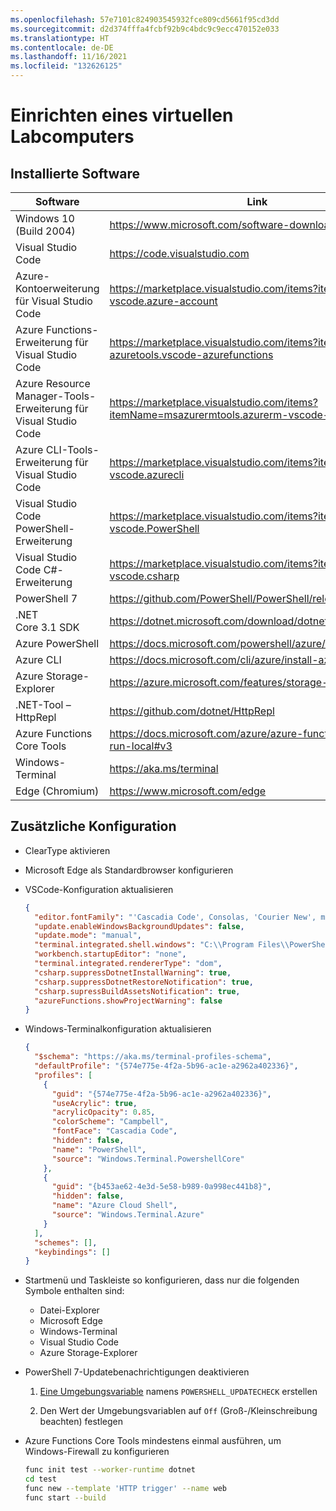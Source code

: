 ```yaml
---
ms.openlocfilehash: 57e7101c824903545932fce809cd5661f95cd3dd
ms.sourcegitcommit: d2d374fffa4fcbf92b9c4bdc9c9ecc470152e033
ms.translationtype: HT
ms.contentlocale: de-DE
ms.lasthandoff: 11/16/2021
ms.locfileid: "132626125"
---
```

# <a name="lab-virtual-machine-setup"></a>Einrichten eines virtuellen Labcomputers

## <a name="installed-software"></a>Installierte Software

| Software | Link |
| --- | --- |
| Windows 10 (Build 2004) | <https://www.microsoft.com/software-download/windows10> |
| Visual Studio Code | <https://code.visualstudio.com> |
| Azure-Kontoerweiterung für Visual Studio Code | <https://marketplace.visualstudio.com/items?itemName=ms-vscode.azure-account> |
| Azure Functions-Erweiterung für Visual Studio Code | <https://marketplace.visualstudio.com/items?itemName=ms-azuretools.vscode-azurefunctions> |
| Azure Resource Manager-Tools-Erweiterung für Visual Studio Code | <https://marketplace.visualstudio.com/items?itemName=msazurermtools.azurerm-vscode-tools> |
| Azure CLI-Tools-Erweiterung für Visual Studio Code | <https://marketplace.visualstudio.com/items?itemName=ms-vscode.azurecli> |
| Visual Studio Code PowerShell-Erweiterung | <https://marketplace.visualstudio.com/items?itemName=ms-vscode.PowerShell> |
| Visual Studio Code C#-Erweiterung | <https://marketplace.visualstudio.com/items?itemName=ms-vscode.csharp> |
| PowerShell 7 | <https://github.com/PowerShell/PowerShell/releases/tag/v7.0.3> |
| .NET Core 3.1 SDK | <https://dotnet.microsoft.com/download/dotnet-core/3.1> |
| Azure PowerShell | <https://docs.microsoft.com/powershell/azure/install-az-ps> |
| Azure CLI | <https://docs.microsoft.com/cli/azure/install-azure-cli> |
| Azure Storage-Explorer | <https://azure.microsoft.com/features/storage-explorer> |
| .NET-Tool – HttpRepl | <https://github.com/dotnet/HttpRepl> |
| Azure Functions Core Tools | <https://docs.microsoft.com/azure/azure-functions/functions-run-local#v3> |
| Windows-Terminal | <https://aka.ms/terminal> |
| Edge (Chromium) | <https://www.microsoft.com/edge> |

## <a name="additional-configuration"></a>Zusätzliche Konfiguration

- ClearType aktivieren
  
- Microsoft Edge als Standardbrowser konfigurieren

- VSCode-Konfiguration aktualisieren

  ```json
  {
    "editor.fontFamily": "'Cascadia Code', Consolas, 'Courier New', monospace",
    "update.enableWindowsBackgroundUpdates": false,
    "update.mode": "manual",
    "terminal.integrated.shell.windows": "C:\\Program Files\\PowerShell\\7\\pwsh.exe",
    "workbench.startupEditor": "none",
    "terminal.integrated.rendererType": "dom",
    "csharp.suppressDotnetInstallWarning": true,
    "csharp.suppressDotnetRestoreNotification": true,
    "csharp.supressBuildAssetsNotification": true,
    "azureFunctions.showProjectWarning": false
  }
  ```

- Windows-Terminalkonfiguration aktualisieren

  ```json
  {
    "$schema": "https://aka.ms/terminal-profiles-schema",
    "defaultProfile": "{574e775e-4f2a-5b96-ac1e-a2962a402336}",
    "profiles": [
      {
        "guid": "{574e775e-4f2a-5b96-ac1e-a2962a402336}",
        "useAcrylic": true,
        "acrylicOpacity": 0.85,
        "colorScheme": "Campbell",
        "fontFace": "Cascadia Code",
        "hidden": false,
        "name": "PowerShell",
        "source": "Windows.Terminal.PowershellCore"
      },
      {
        "guid": "{b453ae62-4e3d-5e58-b989-0a998ec441b8}",
        "hidden": false,
        "name": "Azure Cloud Shell",
        "source": "Windows.Terminal.Azure"
      }
    ],
    "schemes": [],
    "keybindings": []
  }
  ```

- Startmenü und Taskleiste so konfigurieren, dass nur die folgenden Symbole enthalten sind:
  - Datei-Explorer
  - Microsoft Edge
  - Windows-Terminal
  - Visual Studio Code
  - Azure Storage-Explorer

- PowerShell 7-Updatebenachrichtigungen deaktivieren

  1. [Eine Umgebungsvariable](https://docs.microsoft.com/powershell/module/microsoft.powershell.core/about/about_update_notifications?view=powershell-7) namens ``POWERSHELL_UPDATECHECK`` erstellen
  
  1. Den Wert der Umgebungsvariablen auf ``Off`` (Groß-/Kleinschreibung beachten) festlegen

- Azure Functions Core Tools mindestens einmal ausführen, um Windows-Firewall zu konfigurieren

  ```bash
  func init test --worker-runtime dotnet
  cd test
  func new --template 'HTTP trigger' --name web
  func start --build
  ```
